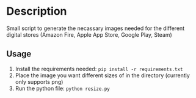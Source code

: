 

# Description
Small script to generate the necassary images needed for the different digital stores (Amazon Fire, Apple App Store, Google Play, Steam)

## Usage
1. Install the requirements needed: `pip install -r requirements.txt`
2. Place the image you want different sizes of in the directory (currently only supports png)
3. Run the python file: `python resize.py`